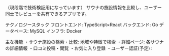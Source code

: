 （現段階で技術検証用になっています）
サウナの施設情報を比較し、ユーザー同士でレビューを共有できるアプリです。

テクノロジースタック
フロントエンド: TypeScript×React
バックエンド: Go
データベース: MySQL
インフラ: Docker

主な機能
・サウナ施設の検索・比較: 地域や特徴で検索
・詳細ページ: 各サウナの詳細情報
・口コミ投稿・閲覧
・お気に入り登録
・ユーザー認証(予定) :
